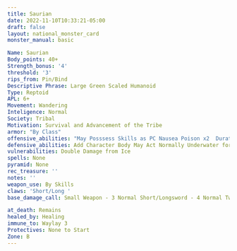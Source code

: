 ```yaml
---
title: Saurian
date: 2022-11-10T10:33:21-05:00
draft: false
layout: national_monster_card
monster_manual: basic

Name: Saurian
Body_points: 40+
Strength_bonus: '4'
threshold: '3'
rips_from: Pin/Bind
Descriptive Phrase: Large Green Scaled Humanoid
Type: Reptoid
APL: 6+
Movement: Wandering
Inteligence: Normal
Society: Tribal
Motivation: Survival and Advancement of the Tribe
armor: "By Class"
offensive_abilities: "May Posssess Skills as PC Nausea Poison x2  Duration of Nausea: 10 Minutes"
defensive_abilities: Add Character Body May Act Normally Underwater for 10 minutes
vulnerabilities: Double Damage from Ice
spells: None
pyramid: None
rec_treasure: ''
notes: ''
weapon_use: By Skills
claws: 'Short/Long '
base_damage_call: Small Weapon - 3 Normal Short/Longsword - 4 Normal Two handed - 7 Normal

at_death: Remains
healed_by: Healing
immune_to: Waylay 3
Protectives: None to Start
Zone: B
---
```


